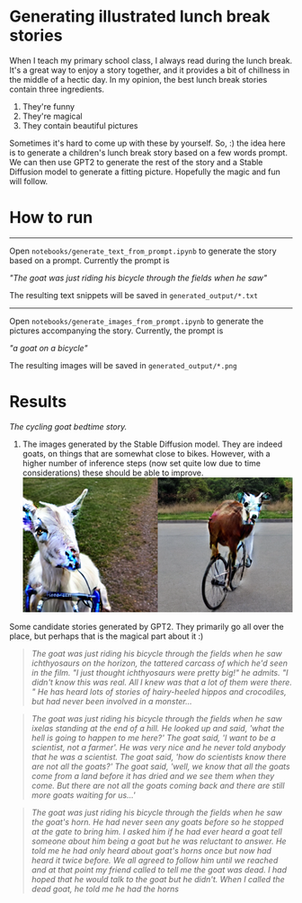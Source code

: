# Generating illustrated lunch break stories
When I teach my primary school class, I always read during the lunch break. 
It's a great way to enjoy a story together, and it provides a bit of chillness in the middle of a hectic day.
In my opinion, the best lunch break stories contain three ingredients.

1. They're funny
2. They're magical 
3. They contain beautiful pictures

Sometimes it's hard to come up with these by yourself. So, :)
the idea here is to generate a children's lunch break story based on a few words prompt.
We can then use GPT2 to generate the rest of the story and a Stable Diffusion model to generate a fitting picture.
Hopefully the magic and fun will follow. 

# How to run


---

Open `notebooks/generate_text_from_prompt.ipynb` to generate the story based on a prompt. Currently the prompt is

 _"The goat was just riding his bicycle through the fields when he saw"_

The resulting text snippets will be saved in `generated_output/*.txt`

---


Open `notebooks/generate_images_from_prompt.ipynb` to generate the pictures accompanying the story. 
Currently, the prompt is

_"a goat on a bicycle"_

The resulting images will be saved in `generated_output/*.png`

# Results
_The cycling goat bedtime story._


1. The images generated by the Stable Diffusion model. They are indeed goats, on things that are somewhat close to bikes. 
However, with a higher number of inference steps (now set quite low due to time considerations) these should be able to improve.
![goats_on_a_bicycle](generated_output/goat_on_bicycle.png)

Some candidate stories generated by GPT2. They primarily go all over the place, but perhaps that is the magical part about it :)
> _The goat was just riding his bicycle through the fields when he saw ichthyosaurs on the horizon, the tattered carcass of which he'd seen in the film.
"I just thought ichthyosaurs were pretty big!" he admits.
 "I didn't know this was real.
 All I knew was that a lot of them were there.
" He has heard lots of stories of hairy-heeled hippos and crocodiles, but had never been involved in a monster..._

>_The goat was just riding his bicycle through the fields when he saw ixelas standing at the end of a hill.
 He looked up and said, 'what the hell is going to happen to me here?' The goat said, 'I want to be a scientist, not a farmer'.
 He was very nice and he never told anybody that he was a scientist.
 The goat said, 'how do scientists know there are not all the goats?' The goat said, 'well, we know that all the goats come from a land before it has dried and we see them when they come.
 But there are not all the goats coming back and there are still more goats waiting for us...'_

>_The goat was just riding his bicycle through the fields when he saw  the goat's horn.
  He had never seen any goats before so he stopped at the gate to bring him.
  I asked him if he had ever heard a goat tell someone about him being a goat but he was reluctant to answer.
  He told me he had only heard about goat's horns once but now  had heard it twice before.
  We all agreed to follow him until we reached and at that point my friend called to tell me the goat was dead.
I had hoped that he would talk to the goat but he didn't.
  When I called the dead goat, he told me he had the horns_


